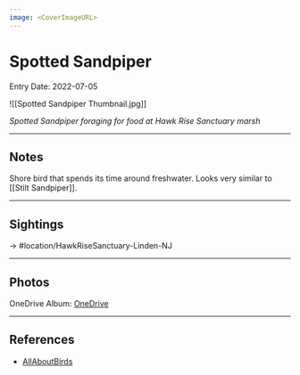 ```yaml
---
image: <CoverImageURL>
---
```


# Spotted Sandpiper
Entry Date: 2022-07-05

![[Spotted Sandpiper Thumbnail.jpg]]

*Spotted Sandpiper foraging for food at Hawk Rise Sanctuary marsh*

---------------------------------------------------------------
## Notes
Shore bird that spends its time around freshwater. Looks very similar to [[Stilt Sandpiper]].

---------------------------------------------------------------
## Sightings

-> #location/HawkRiseSanctuary-Linden-NJ 


---------------------------------------------------------------
## Photos
OneDrive Album: [OneDrive](https://1drv.ms/u/s!AvaIuMdCo_w-5QNJbaYGieUA4Ydt?e=ADtSwl)

---------------------------------------------------------------
## References
- [AllAboutBirds](https://www.allaboutbirds.org/guide/Spotted_Sandpiper/overview)